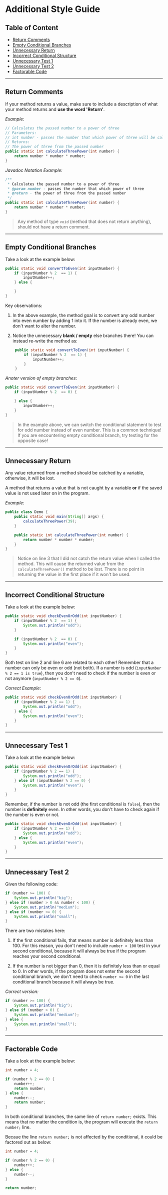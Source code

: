 # Additional Style Guide

## Table of Content

- [Return Comments](#return-comments)
- [Empty Conditional Branches](#empty-conditional-branches)
- [Unnecessary Return](#unnecessary-return)
- [Incorrect Conditional Structure](#incorrect-conditional-structure)
- [Unnecessary Test 1](#unnecessary-test-1)
- [Unnecessary Test 2](#unnecessary-test-2)
- [Factorable Code](#factorable-code)

---

## Return Comments

If your method returns a value, make sure to include a description of what your method returns and **use the word 'Return'**.

_Example_:

```java
// Calculates the passed number to a power of three
// Parameters:
// int number - passes the number that which power of three will be calculated
// Returns:
// The power of three from the passed number
public static int calculateThreePower(int number) {
    return number * number * number;
}
```

_Javadoc Notation Example:_

```java
/**
 * Calculates the passed number to a power of three
 * @param number - passes the number that which power of three
 * @return - the power of three from the passed number
 */
public static int calculateThreePower(int number) {
    return number * number * number;
}
```

> Any method of type `void` (method that does not return anything), should not have a return comment.

---

## Empty Conditional Branches

Take a look at the example below:

```java
public static void convertToEven(int inputNumber) {
    if (inputNumber % 2  == 1) {
        inputNumber++;
    } else {

    }
}
```

Key observations:

1. In the above example, the method goal is to convert any odd number into even number by adding 1 into it. If the number is already even, we don't want to alter the number.

2. Notice the unnecessary **blank / empty** else branches there! You can instead re-write the method as:

   ```java
    public static void convertToEven(int inputNumber) {
        if (inputNumber % 2  == 1) {
            inputNumber++;
        }
    }
   ```

_Anoter version of empty branches:_

```java
public static void convertToEven(int inputNumber) {
    if (inputNumber % 2  == 0) {

    } else {
        inputNumber++;
    }
}
```

> In the example above, we can switch the conditional statement to test for odd number instead of even number. This is a common technique! If you are encountering empty conditional branch, try testing for the opposite case!

---

## Unnecessary Return

Any value returned from a method should be catched by a variable, otherwise, it will be lost.

A method that returns a value that is not caught by a variable **or** if the saved value is not used later on in the program.

_Example:_

```java
public class Demo {
    public static void main(String[] args) {
        calculateThreePower(39);
    }

    public static int calculateThreePower(int number) {
        return number * number * number;
    }
}
```

> Notice on line 3 that I did not catch the return value when I called the method. This will cause the returned value from the `calculateThreePower()` method to be lost. There is no point in returning the value in the first place if it won't be used.

---

## Incorrect Conditional Structure

Take a look at the example below:

```java
public static void checkEvenOrOdd(int inputNumber) {
    if (inputNumber % 2  == 1) {
        System.out.println("odd");
    }

    if (inputNumber % 2  == 0) {
        System.out.println("even");
    }
}
```

Both test on line 2 and line 6 are related to each other! Remember that a number can only be even or odd (not both). If a number is odd (`inputNumber % 2 == 1 is true`), then you don't need to check if the number is even or not anymore (`inputNumber % 2 == 0`).

_Correct Example:_

```java
public static void checkEvenOrOdd(int inputNumber) {
    if (inputNumber % 2 == 1) {
        System.out.println("odd");
    } else {
        System.out.println("even");
    }
}
```

---

## Unnecessary Test 1

Take a look at the example below:

```java
public static void checkEvenOrOdd(int inputNumber) {
    if (inputNumber % 2 == 1) {
        System.out.println("odd");
    } else if (inputNumber % 2 == 0) {
        System.out.println("even");
    }
}
```

Remember, if the number is not odd (the first conditional is `false`), then the number is **definitely** even. In other words, you don't have to check again if the number is even or not.

```java
public static void checkEvenOrOdd(int inputNumber) {
    if (inputNumber % 2 == 1) {
        System.out.println("odd");
    } else {
        System.out.println("even");
    }
}
```

---

## Unnecessary Test 2

Given the following code:

```java
if (number >= 100) {
    System.out.println("big");
} else if (number > 0 && number < 100) {
    System.out.println("medium");
} else if (number <= 0) {
    System.out.println("small");
}
```

There are two mistakes here:

1. If the first conditional fails, that means number is definitely less than 100. For this reason, you don't need to include `number < 100` test in your second conditional, because it will always be true if the program reaches your second conditional.

2. If the number is not bigger than 0, then it is definitely less than or equal to 0. In other words, if the program does not enter the second conditional branch, we don't need to check `number <= 0` in the last conditional branch because it will always be true.

_Correct version:_

```java
if (number >= 100) {
    System.out.println("big");
} else if (number > 0) {
    System.out.println("medium");
} else {
    System.out.println("small");
}
```

---

## Factorable Code

Take a look at the example below:

```java
int number = 4;

if (number % 2 == 0) {
    number++;
    return number;
} else {
    number--;
    return number;
}
```

In both conditional branches, the same line of `return number;` exists. This means that no matter the condition is, the program will execute the `return number;` line.

Becaue the line `return number;` is not affected by the conditional, it could be factored out as below:

```java
int number = 4;

if (number % 2 == 0) {
    number++;
} else {
    number--;
}

return number;
```
